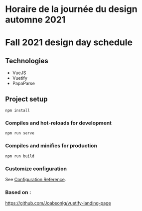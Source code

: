 # Horaire de la journée du design automne 2021
# Fall 2021 design day schedule

## Technologies
* VueJS
* Vuetify
* PapaParse

## Project setup

```
npm install
```

### Compiles and hot-reloads for development

```
npm run serve
```

### Compiles and minifies for production

```
npm run build
```

### Customize configuration

See [Configuration Reference](https://cli.vuejs.org/config/).


### Based on :

https://github.com/Joabsonlg/vuetify-landing-page